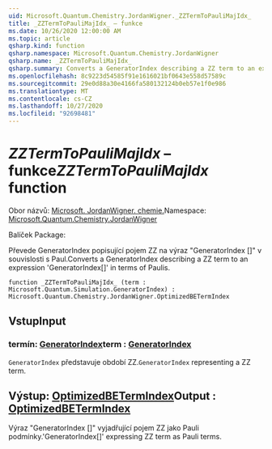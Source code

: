 ```yaml
---
uid: Microsoft.Quantum.Chemistry.JordanWigner._ZZTermToPauliMajIdx_
title: _ZZTermToPauliMajIdx_ – funkce
ms.date: 10/26/2020 12:00:00 AM
ms.topic: article
qsharp.kind: function
qsharp.namespace: Microsoft.Quantum.Chemistry.JordanWigner
qsharp.name: _ZZTermToPauliMajIdx_
qsharp.summary: Converts a GeneratorIndex describing a ZZ term to an expression 'GeneratorIndex[]' in terms of Paulis.
ms.openlocfilehash: 8c9223d54585f91e1616021bf0643e558d57589c
ms.sourcegitcommit: 29e0d88a30e4166fa580132124b0eb57e1f0e986
ms.translationtype: MT
ms.contentlocale: cs-CZ
ms.lasthandoff: 10/27/2020
ms.locfileid: "92698481"
---
```

# <a name="_zztermtopaulimajidx_-function"></a><span data-ttu-id="8dace-102">_ZZTermToPauliMajIdx_ – funkce</span><span class="sxs-lookup"><span data-stu-id="8dace-102">_ZZTermToPauliMajIdx_ function</span></span>

<span data-ttu-id="8dace-103">Obor názvů: [Microsoft. JordanWigner. chemie.](xref:Microsoft.Quantum.Chemistry.JordanWigner)</span><span class="sxs-lookup"><span data-stu-id="8dace-103">Namespace: [Microsoft.Quantum.Chemistry.JordanWigner](xref:Microsoft.Quantum.Chemistry.JordanWigner)</span></span>

<span data-ttu-id="8dace-104">Balíček [](https://nuget.org/packages/)</span><span class="sxs-lookup"><span data-stu-id="8dace-104">Package: [](https://nuget.org/packages/)</span></span>


<span data-ttu-id="8dace-105">Převede GeneratorIndex popisující pojem ZZ na výraz "GeneratorIndex []" v souvislosti s Paul.</span><span class="sxs-lookup"><span data-stu-id="8dace-105">Converts a GeneratorIndex describing a ZZ term to an expression 'GeneratorIndex[]' in terms of Paulis.</span></span>

```qsharp
function _ZZTermToPauliMajIdx_ (term : Microsoft.Quantum.Simulation.GeneratorIndex) : Microsoft.Quantum.Chemistry.JordanWigner.OptimizedBETermIndex
```


## <a name="input"></a><span data-ttu-id="8dace-106">Vstup</span><span class="sxs-lookup"><span data-stu-id="8dace-106">Input</span></span>

### <a name="term--generatorindex"></a><span data-ttu-id="8dace-107">termín: [GeneratorIndex](xref:Microsoft.Quantum.Simulation.GeneratorIndex)</span><span class="sxs-lookup"><span data-stu-id="8dace-107">term : [GeneratorIndex](xref:Microsoft.Quantum.Simulation.GeneratorIndex)</span></span>

<span data-ttu-id="8dace-108">`GeneratorIndex` představuje období ZZ.</span><span class="sxs-lookup"><span data-stu-id="8dace-108">`GeneratorIndex` representing a ZZ term.</span></span>



## <a name="output--optimizedbetermindex"></a><span data-ttu-id="8dace-109">Výstup: [OptimizedBETermIndex](xref:Microsoft.Quantum.Chemistry.JordanWigner.OptimizedBETermIndex)</span><span class="sxs-lookup"><span data-stu-id="8dace-109">Output : [OptimizedBETermIndex](xref:Microsoft.Quantum.Chemistry.JordanWigner.OptimizedBETermIndex)</span></span>

<span data-ttu-id="8dace-110">Výraz "GeneratorIndex []" vyjadřující pojem ZZ jako Pauli podmínky.</span><span class="sxs-lookup"><span data-stu-id="8dace-110">'GeneratorIndex[]' expressing ZZ term as Pauli terms.</span></span>